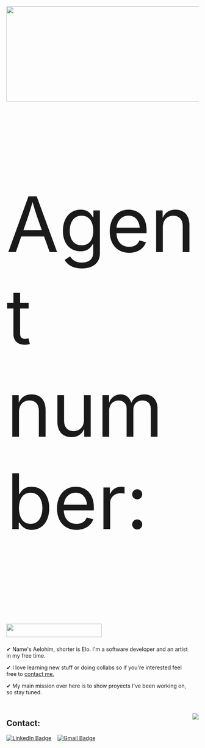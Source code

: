 
<!---
aeloh1m/aeloh1m is a ✨ special ✨ repository because its `README.md` (this file) appears on your GitHub profile.
You can click the Preview link to take a look at your changes.
--->



<img src="https://i.giphy.com/media/v1.Y2lkPTc5MGI3NjExNDFxNjBpb3F4bTZrbGlsanNlbGQ2c24yOHY2ZXhlbzFtYTJ1Y2N2byZlcD12MV9pbnRlcm5hbF9naWZfYnlfaWQmY3Q9Zw/zXmbOaTpbY6mA/giphy.gif" width="1025" height="250"/>

<p align="left" style="font-size:200px" >Agent number: <p/>

<img align="center" src="https://profile-counter.glitch.me/{aeloh1m}/count.svg" width="250" height="35"/>

<br>
<a href="https://github.com/aeloh1m">
  <img align="right"  style="padding-top:200px" src="https://github-readme-stats.vercel.app/api/top-langs/?username=aeloh1m&repo=officeapi&title_color=00A209&text_color=B5FFD8&icon_color=7A609E&bg_color=000000&border_color=00FF09&hide_progress=true" />
</a>

###
✔ Name's Aelohim, shorter is Elo. I'm a software developer and an artist in my free time. <br>

✔ I love learning new stuff or doing collabs so if you're interested feel free to [contact me.](#contact)<br>

✔ My main mission over here is to show proyects I've been working on, so stay tuned.

<br>



##  Contact:

[![LinkedIn Badge](https://img.shields.io/badge/LinkedIn-Profile-informational?style=for-the-badge&logo=linkedin&logoColor=43DD70&color=43DD70)](https://www.linkedin.com/in/aelohim/)&nbsp;&nbsp;&nbsp;
[![Gmail Badge](https://img.shields.io/badge/Gmail-Mail-informational?style=for-the-badge&logo=Gmail&logoColor=257D40&color=257D40)](mailto:agraizzarodev@gmail.com)
